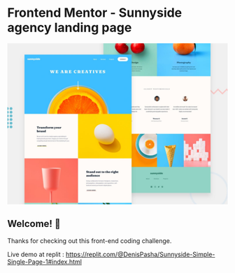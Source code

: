 # Frontend Mentor - Sunnyside agency landing page

![Design preview for the Sunnyside agency landing page coding challenge](./design/desktop-preview.jpg)

## Welcome! 👋

Thanks for checking out this front-end coding challenge.

Live demo at replit : https://replit.com/@DenisPasha/Sunnyside-Simple-Single-Page-1#index.html